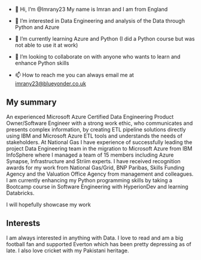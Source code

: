 - 👋 Hi, I’m @Imrany23 My name is Imran and I am from England
- 👀 I’m interested in Data Engineering and analysis of the Data through Python and Azure
- 🌱 I’m currently learning Azure and Python (I did a Python course but was not able to use it at work)
- 💞️ I’m looking to collaborate on with anyone who wants to learn and enhance Python skills

- 📫 How to reach me you can always email me at imrany23@blueyonder.co.uk

## My summary
An experienced Microsoft Azure Certified Data Engineering Product Owner/Software Engineer with a strong work ethic, who communicates and presents complex information, by creating ETL pipeline solutions directly using IBM and Microsoft Azure ETL tools and understands the needs of stakeholders. At National Gas I have experience of successfully leading the project Data Engineering team in the migration to Microsoft Azure from IBM InfoSphere where I managed a team of 15 members including Azure Synapse, Infrastructure and Striim experts. I have received recognition awards for my work from National Gas/Grid, BNP Paribas, Skills Funding Agency and the Valuation Office Agency from management and colleagues. I am currently enhancing my Python programming skills by taking a Bootcamp course in Software Engineering with HyperionDev and learning Databricks.

I will hopefully showcase my work 

## Interests
I am always interested in anything with Data. I love to read and am a big football fan and supported Everton which has been pretty depressing as of late. I also love cricket with my Pakistani heritage.

<!---
Imrany23/Imrany23 is a ✨ special ✨ repository because its `README.md` (this file) appears on your GitHub profile.
You can click the Preview link to take a look at your changes.
--->
